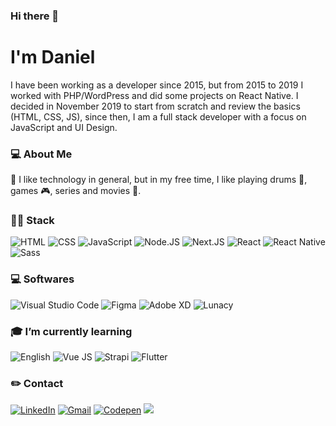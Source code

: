 ### Hi there 👋

<!--
**dan-liberato/dan-liberato** is a ✨ _special_ ✨ repository because its `README.md` (this file) appears on your GitHub profile.

Here are some ideas to get you started:

- 🔭 I’m currently working on ...
- 🌱 I’m currently learning ...
- 👯 I’m looking to collaborate on ...
- 🤔 I’m looking for help with ...
- 💬 Ask me about ...
- 📫 How to reach me: ...
- 😄 Pronouns: ...
- ⚡ Fun fact: ...
-->

# I'm Daniel

I have been working as a developer since 2015, but from 2015 to 2019 I worked with
PHP/WordPress and did some projects on React Native. I decided in November 2019 to 
start from scratch and review the basics (HTML, CSS, JS), since then, I am a full 
stack developer with a focus on JavaScript and UI Design.

### 💻 About Me

💬 I like technology in general, but in my free time, I like playing drums 🤘,
games 🎮, series and movies 🎥.

### 👨‍💻 Stack
![HTML](https://img.shields.io/badge/-HTML-323054?style=flat&logo=html5)
![CSS](https://img.shields.io/badge/-CSS-323054?style=flat&logo=css3)
![JavaScript](https://img.shields.io/badge/-JavaScript-323054?style=flat&logo=javascript)
![Node.JS](https://img.shields.io/badge/-Node.JS-323054?style=flat&logo=node.js)
![Next.JS](https://img.shields.io/badge/-Next.JS-323054?style=flata&logo=next.js)
![React](https://img.shields.io/badge/-React-323054?style=flat&logo=react)
![React Native](https://img.shields.io/badge/-React_Native-323054?style=flat&logo=react)
![Sass](https://img.shields.io/badge/-Sass-323054?style=flat&logo=sass)

### 💻 Softwares
![Visual Studio Code](https://img.shields.io/badge/-Visual_Studio_Code-323054?style=flat&logo=visual-studio-code)
![Figma](https://img.shields.io/badge/-Figma-323054?style=flat&logo=figma)
![Adobe XD](https://img.shields.io/badge/-Adobe_XD-323054?style=flat&logo=adobe-xd)
![Lunacy](https://img.shields.io/badge/-Lunacy-323054?style=flat&logo=lunacy)

### 🎓 I’m currently learning
![English](https://img.shields.io/badge/-English-323054?style=flat&logo=english)
![Vue JS](https://img.shields.io/badge/-Vue_JS-323054?style=flat&logo=vue.js)
![Strapi](https://img.shields.io/badge/-Strapi-323054?style=flat&logo=strapi)
![Flutter](https://img.shields.io/badge/-Flutter-323054?style=flat&logo=flutter)

### ✏️ Contact
[![LinkedIn](https://img.shields.io/badge/-LinkedIn-323054?style=flat&logo=linkedin&link=https://www.linkedin.com/in/danliberato/)](https://www.linkedin.com/in/danliberato/)
[![Gmail](https://img.shields.io/badge/-Gmail-323054?style=flat&logo=gmail&link=mailto:danielrcliberato@gmail.com)](mailto:danielrcliberato@gmail.com)
[![Codepen](https://img.shields.io/badge/-Codepen-323054?style=flat&logo=Codepen&link=https://codepen.io/danliberato)](https://codepen.io/danliberato)
![](https://komarev.com/ghpvc/?username=dan-liberato)
